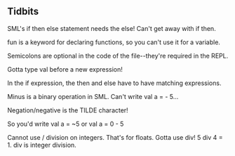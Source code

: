 ## Tidbits

SML's if then else statement needs the else! Can't get away with if then. 

fun is a keyword for declaring functions, so you can't use it for a variable. 

Semicolons are optional in the code of the file--they're required in the REPL. 

Gotta type val before a new expression! 

In the if expression, the then and else have to have matching expressions. 

Minus is a binary operation in SML. Can't write val a = - 5...

Negation/negative is the TILDE character! 

So you'd write val a = ~5 or val a = 0 - 5

Cannot use / division on integers. That's for floats. 
Gotta use div! 5 div 4 = 1. 
div is integer division. 
